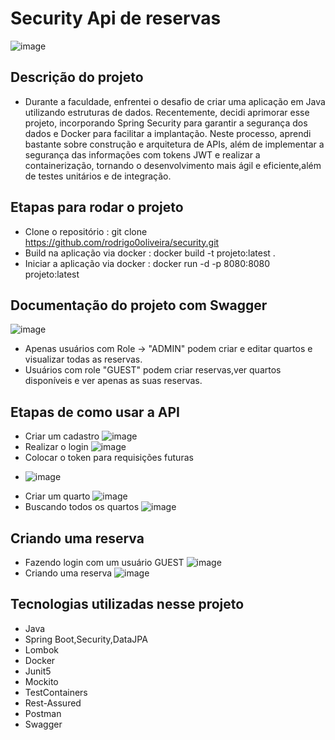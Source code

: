 # Security Api de reservas
![image](https://github.com/user-attachments/assets/1f560f70-f137-4116-8a41-84e0d5efebed)

## Descrição do projeto 
* Durante a faculdade, enfrentei o desafio de criar uma aplicação em Java utilizando estruturas de dados. Recentemente, decidi aprimorar esse projeto, incorporando Spring Security para garantir a segurança dos dados e Docker para facilitar a implantação. Neste processo, aprendi bastante sobre construção e arquitetura de APIs, além de implementar a segurança das informações com tokens JWT e realizar a containerização, tornando o desenvolvimento mais ágil e eficiente,além de testes unitários e de integração.

## Etapas para rodar o projeto
* Clone o repositório : git clone https://github.com/rodrigo0oliveira/security.git
* Build na aplicação via docker : docker build -t projeto:latest .
* Iniciar a aplicação via docker : docker run -d -p 8080:8080 projeto:latest


## Documentação do projeto com Swagger
![image](https://github.com/user-attachments/assets/6df1c485-9b11-4f17-b84e-e878edff5bc4)

* Apenas usuários com Role -> "ADMIN" podem criar e editar quartos e visualizar todas as reservas.
* Usuários com role "GUEST" podem criar reservas,ver quartos disponíveis e ver apenas as suas reservas.

## Etapas de como usar a API
* Criar um cadastro
  ![image](https://github.com/user-attachments/assets/8861ba8d-46d5-4b9f-8cdb-d4233d1825ad)
* Realizar o login
  ![image](https://github.com/user-attachments/assets/72cbb0d9-670a-4661-8b98-ef4945f4f092)
* Colocar o token para requisições futuras
- ![image](https://github.com/user-attachments/assets/c4288b14-07d4-4db6-8e20-668b5328c3fc)
* Criar um quarto
  ![image](https://github.com/user-attachments/assets/2101ca6e-bd56-4ea4-8f21-3491c1f7982a)
* Buscando todos os quartos
  ![image](https://github.com/user-attachments/assets/4ba064f1-58e8-4410-9728-1d9712c5d1eb)

## Criando uma reserva
* Fazendo login com um usuário GUEST
  ![image](https://github.com/user-attachments/assets/413f1778-7855-4eac-b702-f91c150c9904)
* Criando uma reserva
  ![image](https://github.com/user-attachments/assets/d758c9a4-191e-47dd-b199-2dda4c558284)

## Tecnologias utilizadas nesse projeto
* Java
* Spring Boot,Security,DataJPA
* Lombok
* Docker
* Junit5
* Mockito
* TestContainers
* Rest-Assured
* Postman
* Swagger


 







